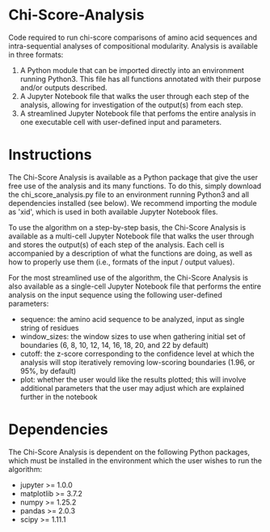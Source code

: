 # Chi-Score-Analysis
Code required to run chi-score comparisons of amino acid sequences and intra-sequential analyses of compositional modularity. Analysis is available in three formats:
1. A Python module that can be imported directly into an environment running Python3. This file has all functions annotated with their purpose and/or outputs described.
2. A Jupyter Notebook file that walks the user through each step of the analysis, allowing for investigation of the output(s) from each step.
3. A streamlined Jupyter Notebook file that perfoms the entire analysis in one executable cell with user-defined input and parameters.

# Instructions
The Chi-Score Analysis is available as a Python package that give the user free use of the analysis and its many functions. To do this, simply download the chi_score_analysis.py file to an environment running Python3 and all dependencies installed (see below). We recommend importing the module as 'xid', which is used in both available Jupyter Notebook files.

To use the algorithm on a step-by-step basis, the Chi-Score Analysis is available as a multi-cell Jupyter Notebook file that walks the user through and stores the output(s) of each step of the analysis. Each cell is accompanied by a description of what the functions are doing, as well as how to properly use them (i.e.,  formats of the input / output values).

For the most streamlined use of the algorithm, the Chi-Score Analysis is also available as a single-cell Jupyter Notebook file that performs the entire analysis on the input sequence using the following user-defined parameters:
- sequence: the amino acid sequence to be analyzed, input as single string of residues
- window_sizes: the window sizes to use when gathering initial set of boundaries (6, 8, 10, 12, 14, 16, 18, 20, and 22 by default)
- cutoff: the z-score corresponding to the confidence level at which the analysis will stop iteratively removing low-scoring boundaries (1.96, or 95%, by default)
- plot: whether the user would like the results plotted; this will involve additional parameters that the user may adjust which are explained further in the notebook

# Dependencies
The Chi-Score Analysis is dependent on the following Python packages, which must be installed in the environment which the user wishes to run the algorithm:
- jupyter >= 1.0.0
- matplotlib >= 3.7.2
- numpy >= 1.25.2
- pandas >= 2.0.3
- scipy >= 1.11.1
